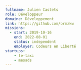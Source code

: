 ```yaml
---
fullname: Julien Castets
role: Développeur
domaine: Développement
link: https://github.com/brmzkw
missions:
  - start: 2019-10-16
    end: 2022-08-01
    status: independent
    employer: Codeurs en Liberté
startups:
    - le-taxi
    - mesads
---
```

